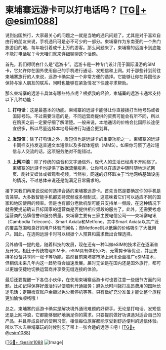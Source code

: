 # 柬埔寨远游卡可以打电话吗？ [[TG💪+ @esim1088](https://t.me/s/esim1088)]

说到出国旅行，大家最关心的问题之一就是当地的通讯问题了。尤其是对于喜欢自由行的朋友来说，手机通讯可是必不可少的一部分。柬埔寨作为东南亚的一个热门旅游目的地，每年吸引着成千上万的游客。那么问题来了，柬埔寨的远游卡到底能不能打电话呢？今天咱们就来详细聊聊这个话题。

首先，我们得明白什么是“远游卡”。远游卡是一种专门设计用于国际漫游的SIM卡，它允许你在国外使用自己的手机进行通话、发短信和上网。对于那些计划前往柬埔寨旅行的人来说，远游卡确实是一个非常方便的选择。它能够让你在异国他乡保持与家人朋友的联系，同时也能够在紧急情况下快速寻求帮助。

那么柬埔寨的远游卡具体有哪些特点呢？根据我的经验，柬埔寨的远游卡通常支持以下几种功能：

1. **打电话**：这是最基本的功能。柬埔寨的远游卡能够让你直接拨打当地号码或者国际号码。不过需要注意的是，不同运营商提供的资费可能会有所不同，所以在购买之前一定要仔细了解清楚。一般来说，本地通话的价格会比国际长途便宜很多，所以尽量选择本地号码进行沟通会更划算。

2. **发短信**：除了打电话之外，发短信也是远游卡的重要功能之一。柬埔寨的远游卡同样支持发送普通文本短信以及多媒体短信（MMS）。如果你习惯了通过短信与人交流的话，这项服务绝对不能错过。

3. **上网冲浪**：除了传统的语音和文字通信外，现代人的生活已经离不开网络了。柬埔寨的远游卡也提供了数据流量服务，让你可以在旅途中随时随地浏览网页、刷社交媒体或者观看视频。当然啦，网速的好坏取决于当地网络基础设施的情况，不过总体来说还是能满足日常需求的。

接下来我们再来说说如何选择合适的柬埔寨远游卡。首先当然是要确定你的手机是否兼容。大多数智能手机都支持双频或多频制式，这意味着它们可以适应不同的国家和地区使用的频率。但是也有部分老款机型可能只支持单一频段，在这种情况下就需要提前确认目标国家的运营商是否提供相应频段的服务了。此外，还需要考虑运营商的品牌信誉和服务质量。柬埔寨主要有三家主要电信公司——柬埔寨电讯（Cambodia Telecom）、Smart Axiata和Metfone。其中Smart Axiata以其广泛的覆盖范围和良好的用户体验而闻名；而Metfone则以低廉的价格吸引了大批用户。因此，在选购远游卡时可以根据个人预算和需求做出合理选择。

另外值得一提的是，随着科技的发展，现在还有一种叫做eSIM的技术正在逐渐普及开来。相比于传统物理SIM卡，eSIM具有体积小巧、无需剪卡等优点，并且支持多设备共享同一张卡等功能。虽然目前柬埔寨市场上尚未全面推广eSIM技术，但相信未来几年内这一趋势将会加速发展。届时无论是在国内还是国外旅行，都可以更加便捷地切换运营商并享受无缝连接的体验。

最后还要提醒一下各位小伙伴，在使用柬埔寨远游卡时也要注意一些细节方面的问题。比如记得保存好激活码以便顺利开通服务；避免长时间拨打高昂费用的国际长途电话；定期检查账户余额以免欠费停机等等。只有做好充分准备才能让整个旅程更加愉快顺畅哦！

总之，柬埔寨的远游卡确实是解决境外通讯难题的好帮手。无论是打电话、发短信还是上网冲浪，它都能够很好地满足你的需求。只要提前做好功课选对适合自己的产品，并且养成良好的使用习惯，相信每位旅客都能享受到舒适便利的通信体验。所以下次去柬埔寨玩的时候别忘了带上一张合适的远游卡吧！[[TG💪+ @esim1088](https://t.me/s/esim1088)]

[[TG💪+ @esim1088](https://t.me/s/esim1088) ![Image](https://i.postimg.cc/4NQfJmqS/Snipaste-2025-05-13-00-14-12.png)]